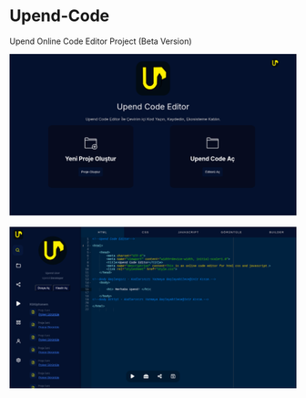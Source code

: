 # Upend-Code
Upend Online Code Editor Project (Beta Version)

<div align="center">
  <a href="https://github.com/CanKayabas">
    <img src="https://github.com/CanKayabas/Upend-Code/blob/main/picture1.png" alt="Picture" width="%100" height="%100">
  </a>
  </br>
  </br>
  <a href="https://github.com/CanKayabas">
    <img src="https://github.com/CanKayabas/Upend-Code/blob/main/picture2.png" alt="Picture" width="%100" height="%100">
  </a>
</div>  
